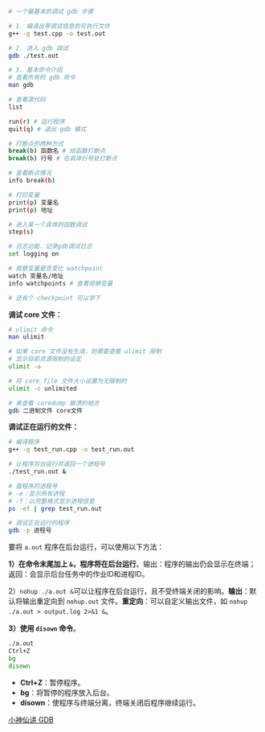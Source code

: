 ```bash
# 一个最基本的调试 gdb 步骤

# 1. 编译出带调试信息的可执行文件
g++ -g test.cpp -o test.out

# 2. 进入 gdb 调试
gdb ./test.out

# 3. 基本命令介绍
# 查看所有的 gdb 命令
man gdb

# 查看源代码
list

run(r) # 运行程序
quit(q) # 退出 gdb 模式

# 打断点的两种方式
break(b) 函数名 # 给函数打断点
break(b) 行号 # 在具体行号处打断点

# 查看断点情况
info break(b)

# 打印变量
print(p) 变量名
print(p) 地址

# 进入某一个具体的函数调试
step(s)

# 日志功能，记录gdb调试日志
set logging on

# 观察变量是否变化 watchpoint
watch 变量名/地址
info watchpoints # 查看观察变量

# 还有个 checkpoint 可以学下
```

**调试 core 文件：**

```bash
# ulimit 命令
man ulimit

# 如果 core 文件没有生成，则需要查看 ulimit 限制
# 显示目前资源限制的设定
ulimit -a

# 将 core file 文件大小设置为无限制的
ulimit -c unlimited

# 来查看 coredump 崩溃的地方
gdb 二进制文件 core文件
```



**调试正在运行的文件：**

```bash
# 编译程序
g++ -g test_run.cpp -o test_run.out

# 让程序后台运行并返回一个进程号
./test_run.out &

# 查程序的进程号
# -e：显示所有进程
# -f：以完整格式显示进程信息
ps -ef | grep test_run.out

# 调试正在运行的程序
gdb -p 进程号
```

要将 `a.out` 程序在后台运行，可以使用以下方法：

**1）在命令末尾加上 `&`，程序将在后台运行**。输出：程序的输出仍会显示在终端；返回：会显示后台任务中的作业ID和进程ID。

2）`nohup ./a.out &`可以让程序在后台运行，且不受终端关闭的影响。**输出**：默认将输出重定向到 `nohup.out` 文件。**重定向**：可以自定义输出文件，如 `nohup ./a.out > output.log 2>&1 &`。

**3）使用 `disown` 命令**。

```bash
./a.out
Ctrl+Z
bg
disown
```

- **Ctrl+Z**：暂停程序。
- **bg**：将暂停的程序放入后台。
- **disown**：使程序与终端分离，终端关闭后程序继续运行。

[小神仙讲 GDB](https://www.bilibili.com/video/BV1EK411g7Li?spm_id_from=333.788.player.switch&vd_source=93d2c7cab25a2966d2b5d0ccf80348c8&p=7)